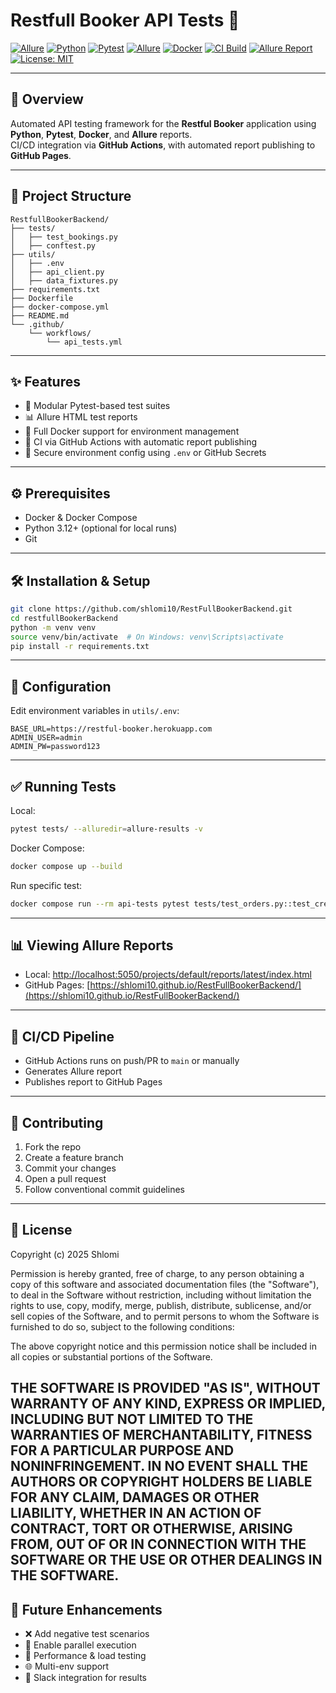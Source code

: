 # Restfull Booker API Tests 🏨

[![Allure](https://img.shields.io/badge/Allure-2.27.0-yellow.svg?style=for-the-badge&logo=allure&logoColor=black)](https://github.com/allure-framework/allure2)
[![Python](https://img.shields.io/badge/Python-3.12-blue.svg?style=for-the-badge&logo=python&logoColor=white)](https://www.python.org/)
[![Pytest](https://img.shields.io/badge/Pytest-Test_Framework-green.svg?style=for-the-badge&logo=pytest)](https://docs.pytest.org/)
[![Allure](https://img.shields.io/badge/Allure-Reports-orange.svg?style=for-the-badge&logo=allure)](https://docs.qameta.io/allure/)
[![Docker](https://img.shields.io/badge/Docker-Compose-blue.svg?style=for-the-badge&logo=docker)](https://docs.docker.com/compose/)
[![CI Build](https://img.shields.io/github/actions/workflow/status/shlomi10/RestFullBookerBackend/api-tests.yml?label=CI%20Build&style=for-the-badge&logo=github-actions)](https://github.com/shlomi10/RestFullBookerBackend/actions/workflows/api-tests.yml)
[![Allure Report](https://img.shields.io/badge/Allure%20Report-View%20Live-purple?style=for-the-badge&logo=github)](https://shlomi10.github.io/RestFullBookerBackend/)
[![License: MIT](https://img.shields.io/badge/License-MIT-green.svg?style=for-the-badge&logo=license)](LICENSE)

---

## 🚀 Overview

Automated API testing framework for the **Restful Booker** application using **Python**, **Pytest**, **Docker**, and **Allure** reports.  
CI/CD integration via **GitHub Actions**, with automated report publishing to **GitHub Pages**.

---

## 📂 Project Structure

```
RestfullBookerBackend/
├── tests/
│   ├── test_bookings.py
│   ├── conftest.py
├── utils/
│   ├── .env
│   ├── api_client.py
│   ├── data_fixtures.py
├── requirements.txt
├── Dockerfile
├── docker-compose.yml
├── README.md
└── .github/
    └── workflows/
        └── api_tests.yml
```

---

## ✨ Features

- 🧪 Modular Pytest-based test suites
- 📊 Allure HTML test reports
- 🐳 Full Docker support for environment management
- 🔁 CI via GitHub Actions with automatic report publishing
- 🔐 Secure environment config using `.env` or GitHub Secrets

---

## ⚙️ Prerequisites

- Docker & Docker Compose
- Python 3.12+ (optional for local runs)
- Git

---

## 🛠 Installation & Setup

```bash
git clone https://github.com/shlomi10/RestFullBookerBackend.git
cd restfullBookerBackend
python -m venv venv
source venv/bin/activate  # On Windows: venv\Scripts\activate
pip install -r requirements.txt
```

---

## 🔧 Configuration

Edit environment variables in `utils/.env`:

```env
BASE_URL=https://restful-booker.herokuapp.com
ADMIN_USER=admin
ADMIN_PW=password123
```

---

## ✅ Running Tests

Local:

```bash
pytest tests/ --alluredir=allure-results -v
```

Docker Compose:

```bash
docker compose up --build
```

Run specific test:

```bash
docker compose run --rm api-tests pytest tests/test_orders.py::test_create_order
```

---

## 📊 Viewing Allure Reports

- Local: [http://localhost:5050/projects/default/reports/latest/index.html](http://localhost:5050/projects/default/reports/latest/index.html)
- GitHub Pages: [https://shlomi10.github.io/RestFullBookerBackend/](https://shlomi10.github.io/RestFullBookerBackend/)

---

## 🔄 CI/CD Pipeline

- GitHub Actions runs on push/PR to `main` or manually
- Generates Allure report
- Publishes report to GitHub Pages

---

## 🤝 Contributing

1. Fork the repo  
2. Create a feature branch  
3. Commit your changes  
4. Open a pull request  
5. Follow conventional commit guidelines

---

## 📜 License

Copyright (c) 2025 Shlomi

Permission is hereby granted, free of charge, to any person obtaining a copy
of this software and associated documentation files (the "Software"), to deal
in the Software without restriction, including without limitation the rights
to use, copy, modify, merge, publish, distribute, sublicense, and/or sell
copies of the Software, and to permit persons to whom the Software is
furnished to do so, subject to the following conditions:

The above copyright notice and this permission notice shall be included in all
copies or substantial portions of the Software.

THE SOFTWARE IS PROVIDED "AS IS", WITHOUT WARRANTY OF ANY KIND, EXPRESS OR
IMPLIED, INCLUDING BUT NOT LIMITED TO THE WARRANTIES OF MERCHANTABILITY,
FITNESS FOR A PARTICULAR PURPOSE AND NONINFRINGEMENT. IN NO EVENT SHALL THE
AUTHORS OR COPYRIGHT HOLDERS BE LIABLE FOR ANY CLAIM, DAMAGES OR OTHER
LIABILITY, WHETHER IN AN ACTION OF CONTRACT, TORT OR OTHERWISE, ARISING FROM,
OUT OF OR IN CONNECTION WITH THE SOFTWARE OR THE USE OR OTHER DEALINGS IN THE
SOFTWARE.
---

## 🚧 Future Enhancements

- ❌ Add negative test scenarios  
- 🧵 Enable parallel execution  
- 🚀 Performance & load testing  
- 🌐 Multi-env support  
- 🔔 Slack integration for results
